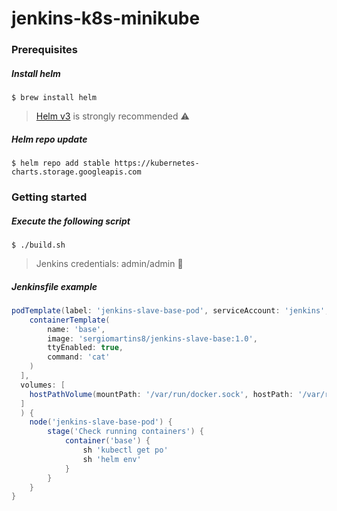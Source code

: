 # jenkins-k8s-minikube

### Prerequisites

##### Install helm
```shell script
$ brew install helm
```
> [Helm v3](https://helm.sh/docs/intro/install/) is strongly recommended ⚠️

##### Helm repo update
```shell script
$ helm repo add stable https://kubernetes-charts.storage.googleapis.com
```

### Getting started

##### Execute the following script
```shell script
$ ./build.sh
```
> Jenkins credentials: admin/admin 🚨

##### Jenkinsfile example
```groovy
podTemplate(label: 'jenkins-slave-base-pod', serviceAccount: 'jenkins', containers: [
    containerTemplate(
        name: 'base', 
        image: 'sergiomartins8/jenkins-slave-base:1.0', 
        ttyEnabled: true, 
        command: 'cat'
    )
  ],
  volumes: [
    hostPathVolume(mountPath: '/var/run/docker.sock', hostPath: '/var/run/docker.sock')
  ]
  ) {
    node('jenkins-slave-base-pod') {
        stage('Check running containers') {
            container('base') {
                sh 'kubectl get po'
                sh 'helm env'
            }
        }
    }
}
```

